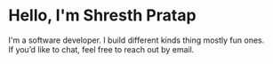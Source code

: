 # Hello, I'm Shresth Pratap  
I'm a software developer. I build different kinds thing mostly fun ones.  
If you’d like to chat, feel free to reach out by email.  
